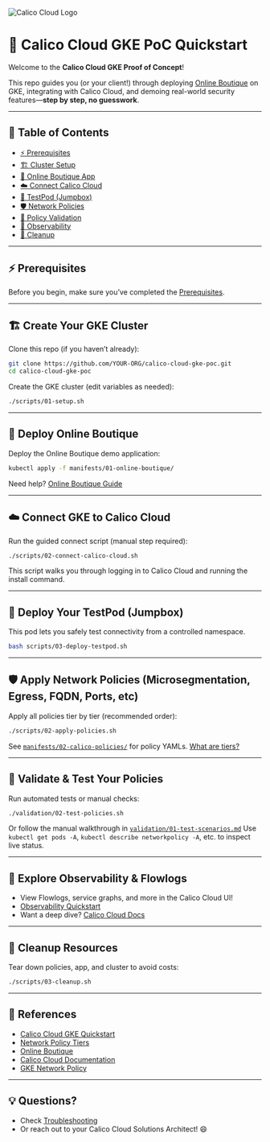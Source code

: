 ![Calico Cloud Logo](../Calico_Cloud_logo.png)

# 🚀 Calico Cloud GKE PoC Quickstart

Welcome to the **Calico Cloud GKE Proof of Concept**!

This repo guides you (or your client!) through deploying [Online Boutique](https://github.com/GoogleCloudPlatform/microservices-demo) on GKE, integrating with Calico Cloud, and demoing real-world security features—**step by step, no guesswork**.

---

## 📝 Table of Contents

* [⚡ Prerequisites](./docs/01-prerequisites.md)
* [🏗️ Cluster Setup](#️-create-your-gke-cluster)
* [🛒 Online Boutique App](#-deploy-online-boutique)
* [☁️ Connect Calico Cloud](#️-connect-gke-to-calico-cloud)
* [🧪 TestPod (Jumpbox)](#-deploy-your-testpod-jumpbox)
* [🛡️ Network Policies](#-apply-network-policies)
* [🔬 Policy Validation](#-validate--test-your-policies)
* [👀 Observability](#-explore-observability--flowlogs)
* [🧹 Cleanup](#-cleanup-resources)

---

## ⚡ Prerequisites

Before you begin, make sure you’ve completed the [Prerequisites](./docs/01-prerequisites.md).

---

## 🏗️ Create Your GKE Cluster

Clone this repo (if you haven’t already):

```bash
git clone https://github.com/YOUR-ORG/calico-cloud-gke-poc.git
cd calico-cloud-gke-poc
```

Create the GKE cluster (edit variables as needed):

```bash
./scripts/01-setup.sh
```

---

## 🛒 Deploy Online Boutique

Deploy the Online Boutique demo application:

```bash
kubectl apply -f manifests/01-online-boutique/
```

Need help? [Online Boutique Guide](https://github.com/GoogleCloudPlatform/microservices-demo#quickstart)

---

## ☁️ Connect GKE to Calico Cloud

Run the guided connect script (manual step required):

```bash
./scripts/02-connect-calico-cloud.sh
```

This script walks you through logging in to Calico Cloud and running the install command.

---

## 🧪 Deploy Your TestPod (Jumpbox)

This pod lets you safely test connectivity from a controlled namespace.

```bash
bash scripts/03-deploy-testpod.sh
```

---

## 🛡️ Apply Network Policies (Microsegmentation, Egress, FQDN, Ports, etc)

Apply all policies tier by tier (recommended order):

```bash
./scripts/02-apply-policies.sh
```

See [`manifests/02-calico-policies/`](./manifests/02-calico-policies/) for policy YAMLs.
[What are tiers?](https://docs.tigera.io/calico/latest/network-policy/tiered-policy)

---

## 🔬 Validate & Test Your Policies

Run automated tests or manual checks:

```bash
./validation/02-test-policies.sh
```

Or follow the manual walkthrough in [`validation/01-test-scenarios.md`](./validation/01-test-scenarios.md)
Use `kubectl get pods -A`, `kubectl describe networkpolicy -A`, etc. to inspect live status.

---

## 👀 Explore Observability & Flowlogs

* View Flowlogs, service graphs, and more in the Calico Cloud UI!
* [Observability Quickstart](./docs/03-observability.md)
* Want a deep dive? [Calico Cloud Docs](https://docs.tigera.io/calico-cloud/observability)

---

## 🧹 Cleanup Resources

Tear down policies, app, and cluster to avoid costs:

```bash
./scripts/03-cleanup.sh
```

---

## 🔗 References

* [Calico Cloud GKE Quickstart](https://docs.tigera.io/calico-cloud/get-started/gke)
* [Network Policy Tiers](https://docs.tigera.io/calico/latest/network-policy/tiered-policy)
* [Online Boutique](https://github.com/GoogleCloudPlatform/microservices-demo)
* [Calico Cloud Documentation](https://docs.tigera.io/calico-cloud)
* [GKE Network Policy](https://cloud.google.com/kubernetes-engine/docs/how-to/network-policy)

---

## 💡 Questions?

* Check [Troubleshooting](./docs/02-troubleshooting.md)
* Or reach out to your Calico Cloud Solutions Architect! 😄
